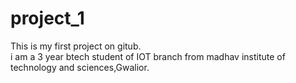 # project_1
This is my first project on gitub.
<br>
i am a 3 year btech student of IOT branch from madhav institute of technology and sciences,Gwalior.
